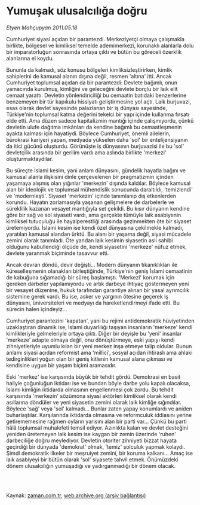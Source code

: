 # Yumuşak ulusalcılığa doğru

*Etyen Mahçupyan 2011.05.18*

<td class="columnist-detail">
<p>Cumhuriyet siyasi açıdan bir parantezdi. Merkeziyetçi olmaya çalışmakla birlikte, bölgesel ve kimliksel temelde ademimerkezi, korunaklı alanlarla dolu bir imparatorluğun sonrasında ortaya çıktı ve bütün bu göreceli özerklik alanlarına el koydu.</p>
<p>
<div id="haberMetinDiv">
<p>Bununla da kalmadı, söz konusu bölgeleri kimliksizleştirirken, kimlik sahiplerini de kamusal alanın dışına değil, resmen 'altına' itti. Ancak Cumhuriyet toplumsal açıdan da bir parantezdi: Devlete bağımlı, onun yamacında kurulmuş, kimliğini ve geleceğini devlete borçlu bir laik elit cemaat yarattı. Devletin yönlendiriciliği bu cemaatin batıdaki benzerlerine benzemeyen bir tür kapıkulu hissiyatı geliştirmesine yol açtı. Laik burjuvazi, esas olarak devlet sayesinde palazlanan bir iş dünyası sayesinde, Türkiye'nin toplumsal katma değerini tekelci bir yapı içinde kullanma fırsatı elde etti. Ama düzen sadece kapitalizmin mantığı içinde çalışmıyordu, çünkü devletin ulufe dağıtma imkânları da kendine bağımlı bu cemaatleşmenin ayakta kalması için hayatiydi. Böylece Cumhuriyet, önemli ailelerin, bürokrasi kariyeri yapan, medyada yükselen daha 'sol' bir entelijensiyanın da itici gücünü oluşturdu. Görünüşte iş dünyasının burjuvazisi ile bu 'sol' devletçilik arasında bir gerilim vardı ama aslında birlikte 'merkezi' oluşturmaktaydılar.
<p>Bu süreçte İslami kesim, yani anlam dünyasını, gündelik hayatla bağını ve kamusal alanla ilişkisini dinle çerçevelenen bir pragmatizmin içinden yaşamaya alışmış olan yığınlar 'merkezin' dışında kaldılar. Böylece kamusal alan bir ideolojik ve toplumsal mühendislik sonucunda daraltıldı, 'temizlendi' ve 'modernleşti'. Siyaset 'merkezin' içinde tanımlanıp dış etkenlerden korundu. Hayatın zorlamasıyla yaşanan gelişmelere de darbelerle ve süreklilik kazanan vesayet mantığıyla set çekildi. Bu kısır dünyanın kendine göre bir sağ ve sol siyaseti vardı, ama gerçekte tümüyle laik asabiyenin kimliksel tutuculuğu ile hayalperestliği arasında gezinmekten öte bir siyaset üretemiyordu. İslami kesim ise kendi özel dünyasına çekilmekle kalmadı, yaratılan kamusal alandan ürktü. Bu alanı bir yaşama değil, siyasi mücadele zemini olarak tanımladı. Öte yandan laik kesimin siyasetin asli sahibi olduğunu kabullendiği ölçüde de, kendi siyasetini 'merkeze' nüfuz etmek, devlete yaranmak biçiminde tasavvur etti.
<p>Ancak devran döndü, devir değişti... Modern dünyanın tıkanıklıkları ile küreselleşmenin olanakları birleştiğinde, Türkiye'nin geniş İslami cemaatinin de kabuğuna sığamadığı bir süreç başlamıştı. 'Merkezi' korumak için gereken darbeler yapılamıyordu ve artık darbeye ihtiyaç göstermeyen yeni bir vesayet düzenine, hukuk tarafından garantiye alınan bir yasal ayrımcılık sistemine gerek vardı. Bu ise, asker ve yargının ötesine geçerek iş dünyasını, üniversiteleri ve medyayı da hareketlendirmeyi ifade etti. Bu sürecin halen içindeyiz...
<p>Cumhuriyet parantezini 'kapatan', yani bu rejimi antidemokratik hüviyetinden uzaklaştıran dinamik ise, İslami duyarlılığı taşıyan insanların 'merkeze' kendi kimlikleriyle gelmeleriyle ortaya çıktı. Diğer bir deyişle bu 'yeni' insanlar 'merkeze' adapte olmaya değil, onu dönüştürmeye, eski yapıyı kendi zihniyetleriyle uyumlu kılan bir yeni merkez inşa etmeye talip oldular. Bunun anlamı siyasi açıdan reformist ama 'millici', sosyal açıdan ihtiraslı ama ahlaki tedirginlikleri yoğun olan bir geniş kitlenin kamusal alana çıkması ve kendisine uygun bir yaşam biçimi aramasıdır.
<p>Eski 'merkez' ise karşısında büyük bir tehdit gördü. Demokrasi en basit haliyle çoğunluğun iktidarı ise ve bundan böyle darbe yolu kapalı olacaksa, İslami kimliğin iktidarda olmasının engellenmesi çok zordu. Bu tehdit karşısında 'merkezin' sözümona siyasi aktörleri kimliksel olarak kendi asıllarına döndüler ve yeni siyasetin zemini olarak laik kimliğe sığındılar. Böylece 'sağ' veya 'sol' kalmadı... Bunlar zaten yapay konumlardı ve aniden buharlaştılar. Karşılarında iktidarda olmasına ve reformculuk iddiasını yerine getirememesine rağmen oyların yarısını alan bir parti var... Çünkü bu parti hâlâ toplumsal muhalefeti temsil ediyor. Azınlıkta kalan ve devlet desteğini yeniden üretemeyen laik kesim ise kaygan bir zemin üzerinde 'ruhen' darbeciliğe doğru meylediyor. Devletin otoriter zihniyeti bizzat hayata geçirdiği bir dünyada 'demokrat' olmak, 'temiz' solculuk yapmak kolaydı. Şimdi demokratik ilkeler bir meşruiyet zemini, bir koruma kalkanı... Amaç ise laik asabiyeyi bir bütün olarak 'sol' siyasete tahvil etmek. Önümüzdeki dönem ulusalcılığın yumuşadığı ve yadırganmadığı bir dönem olacak. </p></p></p></p></p></div>
</p>


<p><br>
		 </br></p></td>

Kaynak: [zaman.com.tr](http://zaman.com.tr/yazar.do?yazino=1135644), [web.archive.org (arşiv bağlantısı)](http://web.archive.org/web/20120125214611/http://www.zaman.com.tr/yazar.do?yazino=1135644)
